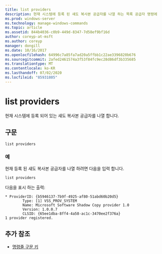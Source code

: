 ```yaml
---
title: list providers
description: 현재 시스템에 등록 된 섀도 복사본 공급자를 나열 하는 목록 공급자 명령에 대 한 참조 문서입니다.
ms.prod: windows-server
ms.technology: manage-windows-commands
ms.topic: article
ms.assetid: 844b4036-c0b9-449d-8347-7d58ef9bf16d
author: coreyp-at-msft
ms.author: coreyp
manager: dongill
ms.date: 10/16/2017
ms.openlocfilehash: 64996c7a85fa7ad20a5ffbb1c22ae3396820b676
ms.sourcegitcommit: 2afed2461574a3f53f84fc9ec28d86df3b335685
ms.translationtype: MT
ms.contentlocale: ko-KR
ms.lasthandoff: 07/02/2020
ms.locfileid: "85931805"
---
```

# <a name="list-providers"></a>list providers

현재 시스템에 등록 되어 있는 섀도 복사본 공급자를 나열 합니다.

## <a name="syntax"></a>구문

```
list providers
```

### <a name="examples"></a>예

현재 등록 된 섀도 복사본 공급자를 나열 하려면 다음을 입력 합니다.

```
list providers
```

다음을 표시 하는 출력:

```
* ProviderID: {b5946137-7b9f-4925-af80-51abd60b20d5}
        Type: [1] VSS_PROV_SYSTEM
        Name: Microsoft Software Shadow Copy provider 1.0
        Version: 1.0.0.7
        CLSID: {65ee1dba-8ff4-4a58-ac1c-3470ee2f376a}
1 provider registered.
```

## <a name="additional-references"></a>추가 참조

- [명령줄 구문 키](command-line-syntax-key.md)
